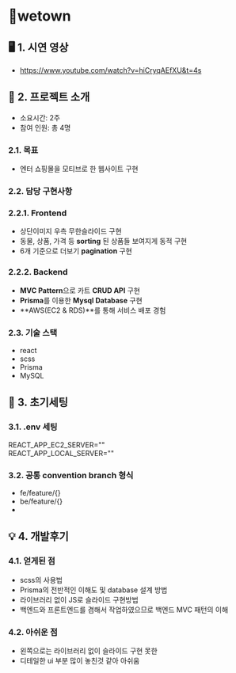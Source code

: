 # 👕wetown

## 🖥 1. 시연 영상
- https://www.youtube.com/watch?v=hiCryqAEfXU&t=4s

## 🔖 2. 프로젝트 소개
- 소요시간: 2주
- 참여 인원: 총 4명
### 2.1. 목표
- 엔터 쇼핑몰을 모티브로 한 웹사이트 구현

### 2.2. 담당 구현사항
### 2.2.1. **Frontend**
- 상단이미지 우측 무한슬라이드 구현
- 동물, 상품, 가격 등 **sorting** 된 상품들 보여지게 동적 구현
- 6개 기준으로 더보기 **pagination** 구현

### 2.2.2. **Backend**
- **MVC Pattern**으로 카트 **CRUD API** 구현
- **Prisma**를 이용한 **Mysql Database** 구현
- **AWS(EC2 & RDS)**를 통해 서비스 배포 경험

### 2.3. 기술 스택
- react
- scss
- Prisma
- MySQL

## 📎 3. 초기세팅

### 3.1. .env 세팅
REACT_APP_EC2_SERVER="" <br/>
REACT_APP_LOCAL_SERVER=""

### 3.2. 공통 convention branch 형식
- fe/feature/{}
- be/feature/{}
- 
## 💡 4. 개발후기

### 4.1. 얻게된 점
- scss의 사용법
- Prisma의 전반적인 이해도 및 database 설계 방법
- 라이브러리 없이 JS로 슬라이드 구현방법
- 백엔드와 프론트엔드를 겸해서 작업하였으므로 백엔드 MVC 패턴의 이해

### 4.2. 아쉬운 점
- 왼쪽으로는 라이브러리 없이 슬라이드 구현 못한
- 디테일한 ui 부분 많이 놓친것 같아 아쉬움
